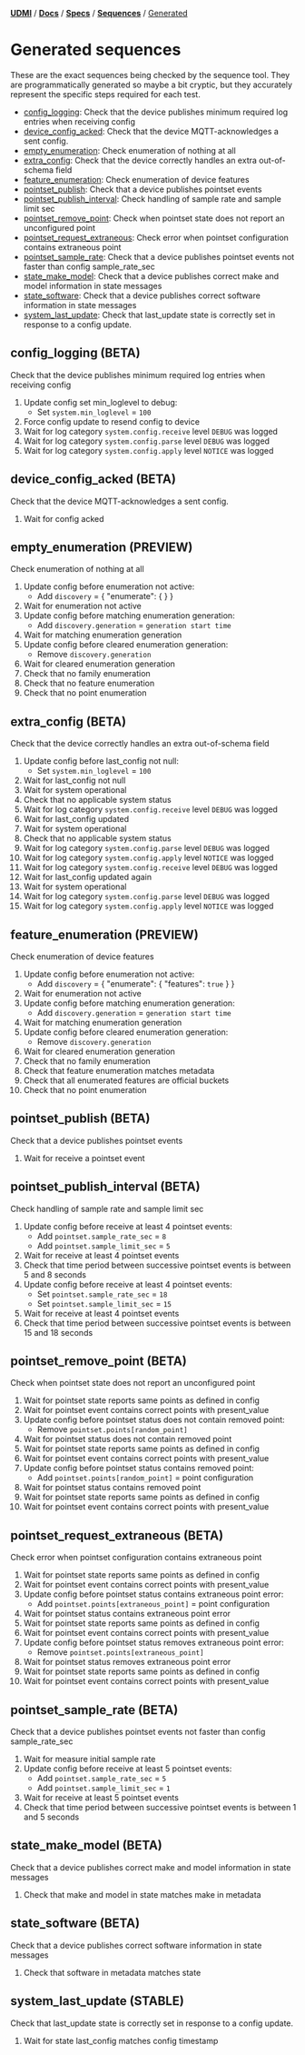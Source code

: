 [**UDMI**](../../../) / [**Docs**](../../) / [**Specs**](../) / [**Sequences**](./) / [Generated](#)

# Generated sequences

These are the exact sequences being checked by the sequence tool. They are programmatically generated
so maybe a bit cryptic, but they accurately represent the specific steps required for each test.

<!--

To regenerate the contents of this file below, first generate a message trace sequence and then run bin/gencode_seq

* Running "bin/test_sequencer target-gcp-project" will run through the complete battery of test sequences
  against the AHU-1 device to create the requisite trace files. This takes about 4 min for a complete test run.

* Then run "bin/gencode_seq" which consumes the generated trace files and creates "generated.md" (this file)
  with the output. The diff (using git, usually) should then reflect the changes against the committed version.

Some caveats:

* Flaky tests are annoying. Sometimes something goes wrong and one entire test will be borked. Easist thing
  is to just re-run the sequence tests until it's clean, but that's not always the fastest.

* The gencode part requires a complete test run to work properly, but you can run individual test runs
  as needed, e.g. "bin/sequencer sites/udmi_site/model target-gcp-project AHU-1 21632 system_last_update"
  (you will need to run an instance of pubber separately).

-->

<!-- START GENERATED, do not edit anything after this line! -->
* [config_logging](#config_logging-beta): Check that the device publishes minimum required log entries when receiving config
* [device_config_acked](#device_config_acked-beta): Check that the device MQTT-acknowledges a sent config.
* [empty_enumeration](#empty_enumeration-preview): Check enumeration of nothing at all
* [extra_config](#extra_config-beta): Check that the device correctly handles an extra out-of-schema field
* [feature_enumeration](#feature_enumeration-preview): Check enumeration of device features
* [pointset_publish](#pointset_publish-beta): Check that a device publishes pointset events
* [pointset_publish_interval](#pointset_publish_interval-beta): Check handling of sample rate and sample limit sec
* [pointset_remove_point](#pointset_remove_point-beta): Check when pointset state does not report an unconfigured point
* [pointset_request_extraneous](#pointset_request_extraneous-beta): Check error when pointset configuration contains extraneous point
* [pointset_sample_rate](#pointset_sample_rate-beta): Check that a device publishes pointset events not faster than config sample_rate_sec
* [state_make_model](#state_make_model-beta): Check that a device publishes correct make and model information in state messages
* [state_software](#state_software-beta): Check that a device publishes correct software information in state messages
* [system_last_update](#system_last_update-stable): Check that last_update state is correctly set in response to a config update.

## config_logging (BETA)

Check that the device publishes minimum required log entries when receiving config

1. Update config set min_loglevel to debug:
    * Set `system.min_loglevel` = `100`
1. Force config update to resend config to device
1. Wait for log category `system.config.receive` level `DEBUG` was logged
1. Wait for log category `system.config.parse` level `DEBUG` was logged
1. Wait for log category `system.config.apply` level `NOTICE` was logged

## device_config_acked (BETA)

Check that the device MQTT-acknowledges a sent config.

1. Wait for config acked

## empty_enumeration (PREVIEW)

Check enumeration of nothing at all

1. Update config before enumeration not active:
    * Add `discovery` = { "enumerate": {  } }
1. Wait for enumeration not active
1. Update config before matching enumeration generation:
    * Add `discovery.generation` = `generation start time`
1. Wait for matching enumeration generation
1. Update config before cleared enumeration generation:
    * Remove `discovery.generation`
1. Wait for cleared enumeration generation
1. Check that no family enumeration
1. Check that no feature enumeration
1. Check that no point enumeration

## extra_config (BETA)

Check that the device correctly handles an extra out-of-schema field

1. Update config before last_config not null:
    * Set `system.min_loglevel` = `100`
1. Wait for last_config not null
1. Wait for system operational
1. Check that no applicable system status
1. Wait for log category `system.config.receive` level `DEBUG` was logged
1. Wait for last_config updated
1. Wait for system operational
1. Check that no applicable system status
1. Wait for log category `system.config.parse` level `DEBUG` was logged
1. Wait for log category `system.config.apply` level `NOTICE` was logged
1. Wait for log category `system.config.receive` level `DEBUG` was logged
1. Wait for last_config updated again
1. Wait for system operational
1. Wait for log category `system.config.parse` level `DEBUG` was logged
1. Wait for log category `system.config.apply` level `NOTICE` was logged

## feature_enumeration (PREVIEW)

Check enumeration of device features

1. Update config before enumeration not active:
    * Add `discovery` = { "enumerate": { "features": `true` } }
1. Wait for enumeration not active
1. Update config before matching enumeration generation:
    * Add `discovery.generation` = `generation start time`
1. Wait for matching enumeration generation
1. Update config before cleared enumeration generation:
    * Remove `discovery.generation`
1. Wait for cleared enumeration generation
1. Check that no family enumeration
1. Check that feature enumeration matches metadata
1. Check that all enumerated features are official buckets
1. Check that no point enumeration

## pointset_publish (BETA)

Check that a device publishes pointset events

1. Wait for receive a pointset event

## pointset_publish_interval (BETA)

Check handling of sample rate and sample limit sec

1. Update config before receive at least 4 pointset events:
    * Add `pointset.sample_rate_sec` = `8`
    * Add `pointset.sample_limit_sec` = `5`
1. Wait for receive at least 4 pointset events
1. Check that time period between successive pointset events is between 5 and 8 seconds
1. Update config before receive at least 4 pointset events:
    * Set `pointset.sample_rate_sec` = `18`
    * Set `pointset.sample_limit_sec` = `15`
1. Wait for receive at least 4 pointset events
1. Check that time period between successive pointset events is between 15 and 18 seconds

## pointset_remove_point (BETA)

Check when pointset state does not report an unconfigured point

1. Wait for pointset state reports same points as defined in config
1. Wait for pointset event contains correct points with present_value
1. Update config before pointset status does not contain removed point:
    * Remove `pointset.points[random_point]`
1. Wait for pointset status does not contain removed point
1. Wait for pointset state reports same points as defined in config
1. Wait for pointset event contains correct points with present_value
1. Update config before pointset status contains removed point:
    * Add `pointset.points[random_point]` = point configuration
1. Wait for pointset status contains removed point
1. Wait for pointset state reports same points as defined in config
1. Wait for pointset event contains correct points with present_value

## pointset_request_extraneous (BETA)

Check error when pointset configuration contains extraneous point

1. Wait for pointset state reports same points as defined in config
1. Wait for pointset event contains correct points with present_value
1. Update config before pointset status contains extraneous point error:
    * Add `pointset.points[extraneous_point]` = point configuration
1. Wait for pointset status contains extraneous point error
1. Wait for pointset state reports same points as defined in config
1. Wait for pointset event contains correct points with present_value
1. Update config before pointset status removes extraneous point error:
    * Remove `pointset.points[extraneous_point]`
1. Wait for pointset status removes extraneous point error
1. Wait for pointset state reports same points as defined in config
1. Wait for pointset event contains correct points with present_value

## pointset_sample_rate (BETA)

Check that a device publishes pointset events not faster than config sample_rate_sec

1. Wait for measure initial sample rate
1. Update config before receive at least 5 pointset events:
    * Add `pointset.sample_rate_sec` = `5`
    * Add `pointset.sample_limit_sec` = `1`
1. Wait for receive at least 5 pointset events
1. Check that time period between successive pointset events is between 1 and 5 seconds

## state_make_model (BETA)

Check that a device publishes correct make and model information in state messages

1. Check that make and model in state matches make in metadata

## state_software (BETA)

Check that a device publishes correct software information in state messages

1. Check that software in metadata matches state

## system_last_update (STABLE)

Check that last_update state is correctly set in response to a config update.

1. Wait for state last_config matches config timestamp
